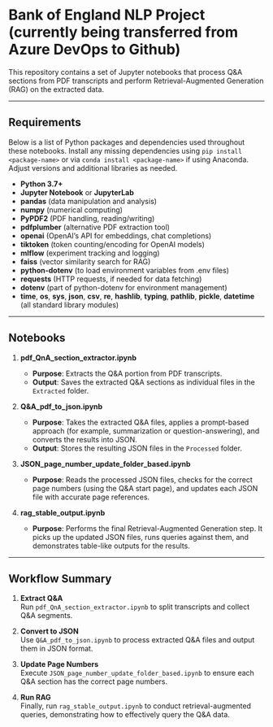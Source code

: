 # Bank of England NLP Project (currently being transferred from Azure DevOps to Github)

This repository contains a set of Jupyter notebooks that process Q&A sections from PDF transcripts and perform Retrieval-Augmented Generation (RAG) on the extracted data.

---

## Requirements

Below is a list of Python packages and dependencies used throughout these notebooks. Install any missing dependencies using `pip install <package-name>` or via `conda install <package-name>` if using Anaconda. Adjust versions and additional libraries as needed.

- **Python 3.7+**
- **Jupyter Notebook** or **JupyterLab**
- **pandas** (data manipulation and analysis)
- **numpy** (numerical computing)
- **PyPDF2** (PDF handling, reading/writing)
- **pdfplumber** (alternative PDF extraction tool)
- **openai** (OpenAI’s API for embeddings, chat completions)
- **tiktoken** (token counting/encoding for OpenAI models)
- **mlflow** (experiment tracking and logging)
- **faiss** (vector similarity search for RAG)
- **python-dotenv** (to load environment variables from .env files)
- **requests** (HTTP requests, if needed for data fetching)
- **dotenv** (part of python-dotenv for environment management)
- **time**, **os**, **sys**, **json**, **csv**, **re**, **hashlib**, **typing**, **pathlib**, **pickle**, **datetime** (all standard library modules)

---

## Notebooks

1. **pdf_QnA_section_extractor.ipynb**  
   - **Purpose**: Extracts the Q&A portion from PDF transcripts.  
   - **Output**: Saves the extracted Q&A sections as individual files in the `Extracted` folder.

2. **Q&A_pdf_to_json.ipynb**  
   - **Purpose**: Takes the extracted Q&A files, applies a prompt-based approach (for example, summarization or question-answering), and converts the results into JSON.  
   - **Output**: Stores the resulting JSON files in the `Processed` folder.

3. **JSON_page_number_update_folder_based.ipynb**  
   - **Purpose**: Reads the processed JSON files, checks for the correct page numbers (using the Q&A start page), and updates each JSON file with accurate page references.

4. **rag_stable_output.ipynb**  
   - **Purpose**: Performs the final Retrieval-Augmented Generation step. It picks up the updated JSON files, runs queries against them, and demonstrates table-like outputs for the results.

---

## Workflow Summary

1. **Extract Q&A**  
   Run `pdf_QnA_section_extractor.ipynb` to split transcripts and collect Q&A segments.

2. **Convert to JSON**  
   Use `Q&A_pdf_to_json.ipynb` to process extracted Q&A files and output them in JSON format.

3. **Update Page Numbers**  
   Execute `JSON_page_number_update_folder_based.ipynb` to ensure each Q&A section has the correct page numbers.

4. **Run RAG**  
   Finally, run `rag_stable_output.ipynb` to conduct retrieval-augmented queries, demonstrating how to effectively query the Q&A data.

